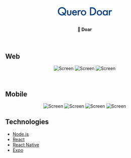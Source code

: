 <h1 align="center">
    <img alt="quero doar" src="Git/logo.png" />
</h1>

<h4 align="center">
  🚀 Doar
</h4>

<br>

## Web

<p align="center">
  <img alt="Screen" src="Git/0.jpg" width="300px">
  <img alt="Screen" src="Git/1.jpg" width="300px">
  <img alt="Screen" src="Git/2.jpg" width="300px">
</p>



<br>

## Mobile
<p align="center">
  <img alt="Screen" src="Git/5.jpg" width="300px">
  <img alt="Screen" src="Git/6.jpg" width="300px">
  <img alt="Screen" src="Git/7.jpg" width="300px">
  <img alt="Screen" src="Git/8.jpg" width="300px">
</p>

## Technologies

- [Node.js](https://nodejs.org/en/)
- [React](https://reactjs.org)
- [React Native](https://facebook.github.io/react-native/)
- [Expo](https://expo.io/)
